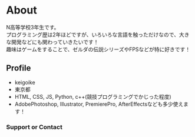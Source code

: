 # About

N高等学校3年生です。  
プログラミング歴は2年ほどですが、いろいろな言語を触っただけなので、大きな開発などにも関わっていきたいです！  
趣味はゲームをすることで、ゼルダの伝説シリーズやFPSなどが特に好きです！  

## Profile
- keigoike  
- 東京都  
- HTML, CSS, JS, Python, c++(競技プログラミングでかじった程度)  
- AdobePhotoshop, Illustrator, PremierePro, AfterEffectsなども多少使えます！

### Support or Contact
